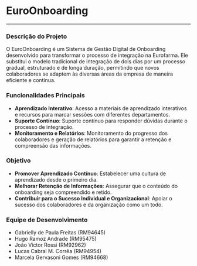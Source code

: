 # EuroOnboarding
---
### Descrição do Projeto
O EuroOnboarding é um Sistema de Gestão Digital de Onboarding desenvolvido para transformar o processo de integração na Eurofarma. Ele substitui o modelo tradicional de integração de dois dias por um processo gradual, estruturado e de longa duração, permitindo que novos colaboradores se adaptem às diversas áreas da empresa de maneira eficiente e contínua.
### Funcionalidades Principais
* **Aprendizado Interativo**: Acesso a materiais de aprendizado interativos e recursos para marcar sessões com diferentes departamentos.
* **Suporte Contínuo**: Suporte contínuo para responder dúvidas durante o processo de integração.
* **Monitoramento e Relatórios**: Monitoramento do progresso dos colaboradores e geração de relatórios para garantir a retenção e compreensão das informações.
### Objetivo
* **Promover Aprendizado Contínuo**: Estabelecer uma cultura de aprendizado desde o primeiro dia.
* **Melhorar Retenção de Informações**: Assegurar que o conteúdo do onboarding seja compreendido e retido.
* **Contribuir para o Sucesso Individual e Organizacional**: Apoiar o sucesso dos colaboradores e da organização como um todo.
### Equipe de Desenvolvimento
* Gabrielly de Paula Freitas (RM94645)
* Hugo Ramoz Andrade (RM95475)
* João Victor Rossi (RM92962)
* Lucas Cabral M. Corrêa (RM94954)
* Marcela Gervasoni Gomes (RM94668)
